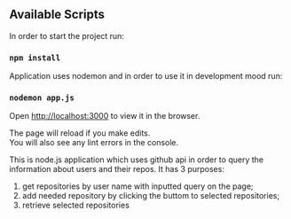 
## Available Scripts

In order to start the project run:

### `npm install`

Application uses nodemon and in order to use it in development mood run:

### `nodemon app.js`

Open [http://localhost:3000](http://localhost:3000) to view it in the browser.

The page will reload if you make edits.<br>
You will also see any lint errors in the console.


This is node.js application which uses github api in order to query the information about users and their repos. It has 3 purposes:

1) get repositories by user name with inputted query on the page;
2) add needed repository by clicking the buttom to selected repositories;
3) retrieve selected repositories
